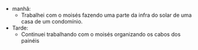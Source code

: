 - manhã:
	- Trabalhei com o moisés fazendo uma parte da infra do solar de uma casa de um condomínio.
- Tarde:
	- Continuei trabalhando com o moisés organizando os cabos dos painéis